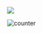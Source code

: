 <img src="https://algora.io/og/user/eli9000" />

![counter](https://enhlhjqqsgfns4d.m.pipedream.net)
